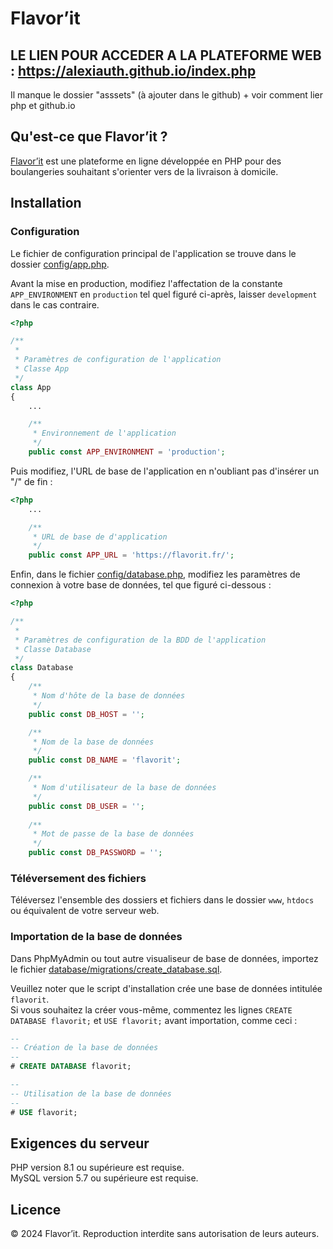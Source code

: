 # Flavor’it

## LE LIEN POUR ACCEDER A LA PLATEFORME WEB : https://alexiauth.github.io/index.php
Il manque le dossier "asssets" (à ajouter dans le github) + voir comment lier php et github.io
## Qu'est-ce que Flavor’it ?

[Flavor’it](https://flavorit.fr) est une plateforme en ligne développée en PHP pour des boulangeries souhaitant s'orienter vers de la livraison à domicile.

## Installation

### Configuration

Le fichier de configuration principal de l'application se trouve dans le dossier [config/app.php](https://github.com/enderlinp-uha/flavorit/blob/main/config/app.php).

Avant la mise en production, modifiez l'affectation de la constante `APP_ENVIRONMENT` en `production` tel quel figuré ci-après, laisser `development` dans le cas contraire. 

```php
<?php

/**
 * 
 * Paramètres de configuration de l'application
 * Classe App
 */
class App
{
    ...

    /**
     * Environnement de l'application
     */
    public const APP_ENVIRONMENT = 'production';
```

Puis modifiez, l'URL de base de l'application en n'oubliant pas d'insérer un "/" de fin :

```php
<?php
    ...

    /**
     * URL de base de d'application
     */
    public const APP_URL = 'https://flavorit.fr/';
```

Enfin, dans le fichier [config/database.php](https://github.com/enderlinp-uha/flavorit/blob/main/config/database.php), modifiez les paramètres de connexion à votre base de données, tel que figuré ci-dessous :

```php
<?php

/**
 * 
 * Paramètres de configuration de la BDD de l'application
 * Classe Database
 */
class Database
{
    /**
     * Nom d'hôte de la base de données
     */
    public const DB_HOST = '';

    /**
     * Nom de la base de données
     */
    public const DB_NAME = 'flavorit';

    /**
     * Nom d'utilisateur de la base de données
     */
    public const DB_USER = '';
    
    /**
     * Mot de passe de la base de données
     */
    public const DB_PASSWORD = '';
```

### Téléversement des fichiers

Téléversez l'ensemble des dossiers et fichiers dans le dossier `www`, `htdocs` ou équivalent de votre serveur web.

### Importation de la base de données

Dans PhpMyAdmin ou tout autre visualiseur de base de données, importez le fichier [database/migrations/create_database.sql](https://github.com/enderlinp-uha/flavorit/blob/main/database/migrations/create_database.sql).

Veuillez noter que le script d'installation crée une base de données intitulée `flavorit`.
\
Si vous souhaitez la créer vous-même, commentez les lignes `CREATE DATABASE flavorit;` et `USE flavorit;` avant importation, comme ceci :

```sql
-- 
-- Création de la base de données
--
# CREATE DATABASE flavorit;

-- 
-- Utilisation de la base de données
--
# USE flavorit;
```

## Exigences du serveur

PHP version 8.1 ou supérieure est requise.
\
MySQL version 5.7 ou supérieure est requise.

## Licence

&copy; 2024 Flavor’it. Reproduction interdite sans autorisation de leurs auteurs.
